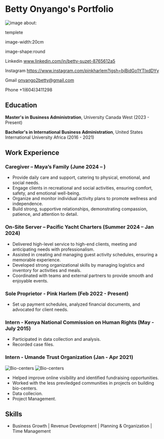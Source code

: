 # Betty Onyango's Portfolio 
![image](https://github.com/user-attachments/assets/d7537599-9097-428a-912a-f1f6f5434838)
about:

  templete
  
  image-width:20cm
  
  image-shape:round

  Linkedin
   www.linkedin.com/in/betty-suzet-8765612a5
   
   Instagram
   https://www.instagram.com/pinkharlem?igsh=bjBidGo1YTIxdDYy
   
   Gmail
   onyango2betty@gmail.com
   
 Phone
   +1(604)3411298
   
## Education
**Master's in Business Administration**, University Canada West (2023 - Present)

**Bachelor's in International Business Administration**, United States International University Africa (2016 - 2021)

## Work Experience
### Caregiver – Maya’s Family (June 2024 – )
- Provide daily care and support, catering to physical, emotional, and social needs.
- Engage clients in recreational and social activities, ensuring comfort, safety, and emotional well-being.
- Organize and monitor individual activity plans to promote wellness and independence.
- Build strong, supportive relationships, demonstrating compassion, patience, and attention to detail.

### On-Site Server – Pacific Yacht Charters (Summer 2024 – Jan 2024)
- Delivered high-level service to high-end clients, meeting and anticipating needs with professionalism.
- Assisted in creating and managing guest activity schedules, ensuring a memorable experience.
- Developed strong organizational skills by managing logistics and inventory for activities and meals.
- Coordinated with teams and external partners to provide smooth and enjoyable events.
### Sole Proprietor - Pink Harlem (Feb 2022 - Present)
- Set up payment schedules, analyzed financial documents, and advocated for client needs.

### Intern - Kenya National Commission on Human Rights (May - July 2015)
- Participated in data collection and analysis.
- Recorded case files.

### Intern - Umande Trust Organization (Jan - Apr 2021)
![Bio-centers](https://github.com/Betty-coded/portfolio/blob/main/Umande%20Project1.jpg?raw=true)
![Bio-centers](https://github.com/Betty-coded/portfolio/blob/main/Umande%20Project%202.jpg?raw=true)

- Helped improve online visibility and identified fundraising opportunities.
- Worked with the less previledged communities in projects on building bio-centers.
- Data collecion.
- Project Management. 

## Skills
- Business Growth | Revenue Development | Planning & Organization | Time Management
